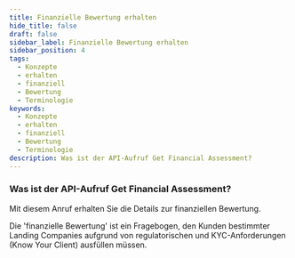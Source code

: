```yaml
---
title: Finanzielle Bewertung erhalten
hide_title: false
draft: false
sidebar_label: Finanzielle Bewertung erhalten
sidebar_position: 4
tags:
  - Konzepte
  - erhalten
  - finanziell
  - Bewertung
  - Terminologie
keywords:
  - Konzepte
  - erhalten
  - finanziell
  - Bewertung
  - Terminologie
description: Was ist der API-Aufruf Get Financial Assessment?
---
```


### Was ist der API-Aufruf Get Financial Assessment?

Mit diesem Anruf erhalten Sie die Details zur finanziellen Bewertung.

Die 'finanzielle Bewertung' ist ein Fragebogen, den Kunden bestimmter Landing Companies aufgrund von regulatorischen und KYC-Anforderungen (Know Your Client) ausfüllen müssen.

